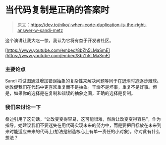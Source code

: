 # 当代码复制是正确的答案时

> 原文：<https://dev.to/niko/-when-code-duplication-is-the-right-answer-w-sandi-metz>

这个演讲让我大吃一惊，我认为它将有益于开发者社区。

[https://www.youtube.com/embed/8bZh5LMaSmE](https://www.youtube.com/embed/8bZh5LMaSmE)

### 主要论点

Sandi 将试图通过增加错误抽象的复杂性来解决问题等同于在退潮时追逐沙滩球。她敦促我们在代码中更喜欢重复而不是抽象。干燥不是坏事，重复不是好事。但是，如果你的选择是在复制和错误的抽象之间，正确的选择是复制。

### 我们来讨论一下

桑迪引用了这句话，“让改变变得容易，这可能很难，然后让改变变得容易”，作为指导。她建议我们不要迷失在用代码实现未来的努力中，而是要把目标放在未来到来时能适应未来的代码上(想法是制造核心上有单一责任的小对象)。你对此有什么想法？